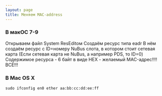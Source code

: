 ```yaml
---
layout: page
title: Меняем MAC-address
---
```


### В макОС 7-9
Открываем файл System ResEditом Создаём ресурс типа eadr В нём создаём ресурс с ID=номеру NuBus слота, в котором стоит сетевая карта (Если сетевая карта не NuBus, а например PDS, то ID=0) Содержимое ресурса - 6 байт в виде HEX - желаемый MAC-адрес!!!! ВСЁ!!!

### В Mac OS X
```shell
sudo ifconfig en0 ether aa:bb:cc:dd:ee:ff
```
